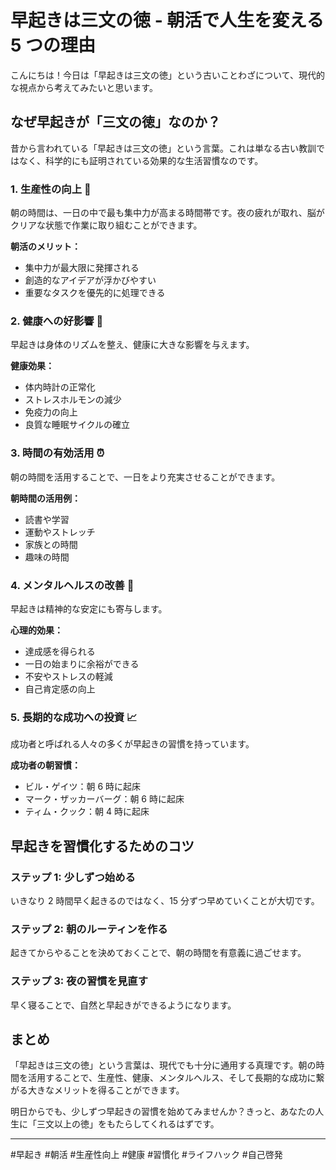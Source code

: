 # 早起きは三文の徳 - 朝活で人生を変える 5 つの理由

こんにちは！今日は「早起きは三文の徳」という古いことわざについて、現代的な視点から考えてみたいと思います。

## なぜ早起きが「三文の徳」なのか？

昔から言われている「早起きは三文の徳」という言葉。これは単なる古い教訓ではなく、科学的にも証明されている効果的な生活習慣なのです。

### 1. 生産性の向上 🚀

朝の時間は、一日の中で最も集中力が高まる時間帯です。夜の疲れが取れ、脳がクリアな状態で作業に取り組むことができます。

**朝活のメリット：**

- 集中力が最大限に発揮される
- 創造的なアイデアが浮かびやすい
- 重要なタスクを優先的に処理できる

### 2. 健康への好影響 💪

早起きは身体のリズムを整え、健康に大きな影響を与えます。

**健康効果：**

- 体内時計の正常化
- ストレスホルモンの減少
- 免疫力の向上
- 良質な睡眠サイクルの確立

### 3. 時間の有効活用 ⏰

朝の時間を活用することで、一日をより充実させることができます。

**朝時間の活用例：**

- 読書や学習
- 運動やストレッチ
- 家族との時間
- 趣味の時間

### 4. メンタルヘルスの改善 🧠

早起きは精神的な安定にも寄与します。

**心理的効果：**

- 達成感を得られる
- 一日の始まりに余裕ができる
- 不安やストレスの軽減
- 自己肯定感の向上

### 5. 長期的な成功への投資 📈

成功者と呼ばれる人々の多くが早起きの習慣を持っています。

**成功者の朝習慣：**

- ビル・ゲイツ：朝 6 時に起床
- マーク・ザッカーバーグ：朝 6 時に起床
- ティム・クック：朝 4 時に起床

## 早起きを習慣化するためのコツ

### ステップ 1: 少しずつ始める

いきなり 2 時間早く起きるのではなく、15 分ずつ早めていくことが大切です。

### ステップ 2: 朝のルーティンを作る

起きてからやることを決めておくことで、朝の時間を有意義に過ごせます。

### ステップ 3: 夜の習慣を見直す

早く寝ることで、自然と早起きができるようになります。

## まとめ

「早起きは三文の徳」という言葉は、現代でも十分に通用する真理です。朝の時間を活用することで、生産性、健康、メンタルヘルス、そして長期的な成功に繋がる大きなメリットを得ることができます。

明日からでも、少しずつ早起きの習慣を始めてみませんか？きっと、あなたの人生に「三文以上の徳」をもたらしてくれるはずです。

---

#早起き #朝活 #生産性向上 #健康 #習慣化 #ライフハック #自己啓発

